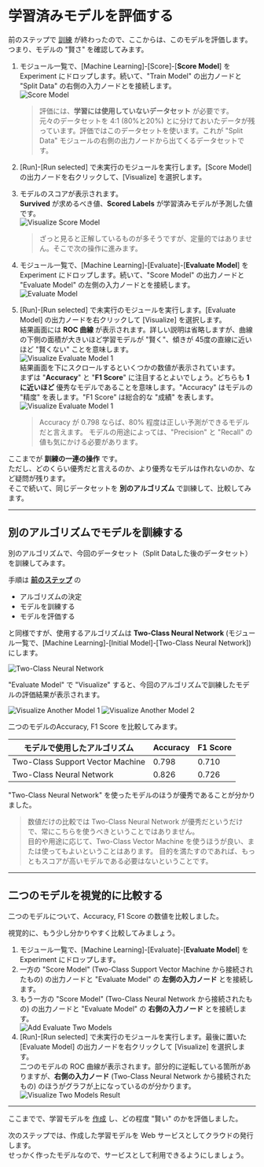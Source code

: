 # 学習済みモデルを評価する

前のステップで [訓練](./04_createmodel.md) が終わったので、ここからは、このモデルを評価します。つまり、モデルの "賢さ" を確認してみます。

1. モジュール一覧で、[Machine Learning]-[Score]-[**Score Model**] を Experiment にドロップします。続いて、"Train Model" の出力ノードと "Split Data" の右側の入力ノードとを接続します。  
![Score Model](./images/05/score_model.jpg)  
   > 評価には、**学習には使用していないデータセット** が必要です。  
   > 元々のデータセットを 4:1 (80%と20%) とに分けておいたデータが残っています。評価ではこのデータセットを使います。これが "Split Data" モジュールの右側の出力ノードから出てくるデータセットです。
2. [Run]-[Run selected] で未実行のモジュールを実行します。[Score Model] の出力ノードを右クリックして、[Visualize] を選択します。
3. モデルのスコアが表示されます。  
**Survived** が求めるべき値、**Scored Labels** が学習済みモデルが予測した値です。  
![Visualize Score Model](./images/05/visualize_score_model.jpg)  

   > ざっと見ると正解しているものが多そうですが、定量的ではありません。そこで次の操作に進みます。

4. モジュール一覧で、[Machine Learning]-[Evaluate]-[**Evaluate Model**] を Experiment にドロップします。続いて、"Score Model" の出力ノードと "Evaluate Model" の左側の入力ノードとを接続します。  
![Evaluate Model](./images/05/add_evaluate_model.jpg)  
5. [Run]-[Run selected] で未実行のモジュールを実行します。[Evaluate Model] の出力ノードを右クリックして [Visualize] を選択します。  
結果画面には **ROC 曲線** が表示されます。詳しい説明は省略しますが、曲線の下側の面積が大きいほど学習モデルが "賢く"、傾きが 45度の直線に近いほど "賢くない" ことを意味します。  
![Visualize Evaluate Model 1](./images/05/evaluate_model_result1.jpg)  
結果画面を下にスクロールするといくつかの数値が表示されています。  
まずは "**Accuracy**" と "**F1 Score**" に注目するとよいでしょう。どちらも **1 に近いほど** 優秀なモデルであることを意味します。"Accuracy" はモデルの "精度" を表します。"F1 Score" は総合的な "成績" を表します。  
![Visualize Evaluate Model 1](./images/05/evaluate_model_result2.jpg)  

   > Accuracy が 0.798 ならば、80% 程度は正しい予測ができるモデルだと言えます。
   > モデルの用途によっては、"Precision" と "Recall" の値も気にかける必要があります。

ここまでが **訓練の一連の操作** です。  
ただし、どのくらい優秀だと言えるのか、より優秀なモデルは作れないのか、など疑問が残ります。  
そこで続いて、同じデータセットを **別のアルゴリズム** で訓練して、比較してみます。

---

## 別のアルゴリズムでモデルを訓練する

別のアルゴリズムで、今回のデータセット（Split Dataした後のデータセット）を訓練してみます。

手順は [**前のステップ**](./04_createmodel.md) の

- アルゴリズムの決定
- モデルを訓練する
- モデルを評価する

と同様ですが、使用するアルゴリズムは **Two-Class Neural Network** (モジュール一覧で、[Machine Learning]-[Initial Model]-[Two-Class Neural Network]) にします。

![Two-Class Neural Network](./images/05/another_model_neural_network.jpg)

"Evaluate Model" で "Visualize" すると、今回のアルゴリズムで訓練したモデルの評価結果が表示されます。

![Visualize Another Model 1](./images/05/another_model_result1.jpg)
![Visualize Another Model 2](./images/05/another_model_result2.jpg)

二つのモデルのAccuracy, F1 Score を比較してみます。

|モデルで使用したアルゴリズム|Accuracy|F1 Score|
|---|---|---|
|Two-Class Support Vector Machine|0.798|0.710|
|Two-Class Neural Network|0.826|0.726|

"Two-Class Neural Network" を使ったモデルのほうが優秀であることが分かりました。

> 数値だけの比較では Two-Class Neural Network が優秀だというだけで、常にこちらを使うべきということではありません。  
> 目的や用途に応じて、Two-Class Vector Machine を使うほうが良い、または使ってもよいということはあります。
> 目的を満たすのであれば、もっともスコアが高いモデルである必要はないということです。

---

## 二つのモデルを視覚的に比較する

二つのモデルについて、Accuracy, F1 Score の数値を比較しました。

視覚的に、もう少し分かりやすく比較してみましょう。

1. モジュール一覧で、[Machine Learning]-[Evaluate]-[**Evaluate Model**] を Experiment にドロップします。
2. 一方の "Score Model" (Two-Class Support Vector Machine から接続されたもの) の出力ノードと "Evaluate Model" の **左側の入力ノード** とを接続します。
3. もう一方の "Score Model" (Two-Class Neural Network から接続されたもの) の出力ノードと "Evaluate Model" の **右側の入力ノード** とを接続します。  
![Add Evaluate Two Models](./images/05/evaluate_two_models.jpg)  
4. [Run]-[Run selected] で未実行のモジュールを実行します。最後に置いた [Evaluate Model] の出力ノードを右クリックして [Visualize] を選択します。  
二つのモデルの ROC 曲線が表示されます。部分的に逆転している箇所がありますが、**右側の入力ノード** (Two-Class Neural Network から接続されたもの) のほうがグラフが上になっているのが分かります。
![Visualize Two Models Result](./images/05/evaluate_roc_for_two_models.jpg)

---

ここまでで、学習モデルを [作成](./04_createmodel.md) し、どの程度 "賢い" のかを評価しました。

次のステップでは、作成した学習モデルを Web サービスとしてクラウドの発行します。  
せっかく作ったモデルなので、サービスとして利用できるようにしましょう。